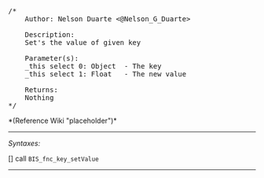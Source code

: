 <pre>/*
	Author: Nelson Duarte <@Nelson_G_Duarte>

	Description:
	Set's the value of given key

	Parameter(s):
	_this select 0: Object	- The key
	_this select 1: Float	- The new value

	Returns:
	Nothing
*/</pre>*(Reference Wiki "placeholder")*<!-- Remove this after fill-in -->


---
*Syntaxes:*

[] call `BIS_fnc_key_setValue`

---
